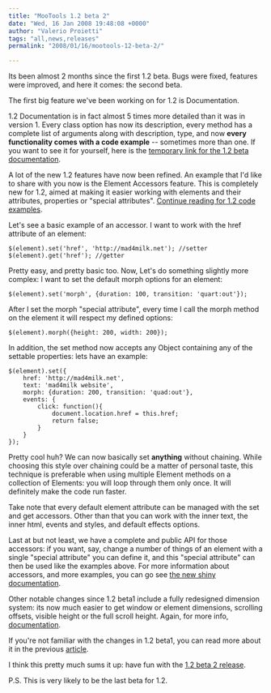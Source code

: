 ```yaml
---
title: "MooTools 1.2 beta 2"
date: "Wed, 16 Jan 2008 19:48:08 +0000"
author: "Valerio Proietti"
tags: "all,news,releases"
permalink: "2008/01/16/mootools-12-beta-2/"

---
```

Its been almost 2 months since the first 1.2 beta. Bugs were fixed, features were improved, and here it comes: the second beta.

The first big feature we've been working on for 1.2 is Documentation. 

1.2 Documentation is in fact almost 5 times more detailed than it was in version 1. Every class option has now its description, every method has a complete list of arguments along with description, type, and now **every functionality comes with a code example** -- sometimes more than one. If you want to see it for yourself, here is the [temporary link for the 1.2 beta documentation](http://docs12b.mootools.net/).

A lot of the new 1.2 features have now been refined. An example that I'd like to share with you now is the Element Accessors feature. This is completely new for 1.2, aimed at making it easier working with elements and their attributes, properties or "special attributes". [Continue reading for 1.2 code examples](http://blog.mootools.net/2008/1/16/mootools-1-2-beta-2).

<!--more-->

Let's see a basic example of an accessor. I want to work with the href attribute of an element:

    $(element).set('href', 'http://mad4milk.net'); //setter
    $(element).get('href'); //getter
    
Pretty easy, and pretty basic too. Now, Let's do something slightly more complex: I want to set the default morph options for an element:

    $(element).set('morph', {duration: 100, transition: 'quart:out'});

After I set the morph "special attribute", every time I call the morph method on the element it will respect my defined options:

    $(element).morph({height: 200, width: 200});
    
In addition, the set method now accepts any Object containing any of the settable properties: lets have an example:

    $(element).set({
        href: 'http://mad4milk.net',
        text: 'mad4milk website',
        morph: {duration: 200, transition: 'quad:out'},
        events: {
            click: function(){
                document.location.href = this.href;
                return false;
            }
        }
    });
    
Pretty cool huh? We can now basically set **anything** without chaining. While choosing this style over chaining could be a matter of personal taste, this technique is preferable when using multiple Element methods on a collection of Elements: you will loop through them only once. It will definitely make the code run faster.

Take note that every default element attribute can be managed with the set and get accessors. Other than that you can work with the inner text, the inner html, events and styles, and default effects options.

Last at but not least, we have a complete and public API for those accessors: if you want, say, change a number of things of an element with a single "special attribute" you can define it, and this "special attribute" can then be used like the examples above. For more information about accessors, and more examples, you can go see [the new shiny documentation](http://docs12b.mootools.net/Element/Element#Element-Properties).


Other notable changes since 1.2 beta1 include a fully redesigned dimension system: its now much easier to get window or element dimensions, scrolling offsets, visible height or the full scroll height. Again, for more info, [documentation](http://docs12b.mootools.net/Element/Element.Dimensions).

If you're not familiar with the changes in 1.2 beta1, you can read more about it in the previous [article](http://blog.mootools.net/2007/11/14/mootools-1-2-beta-1).


I think this pretty much sums it up: have fun with the [1.2 beta 2 release](http://mootools.net/download/tags/1.2b2).

P.S. This is very likely to be the last beta for 1.2.
